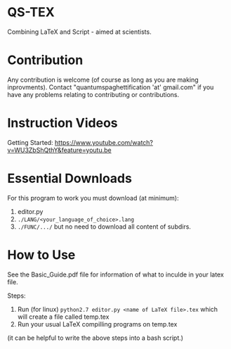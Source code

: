 # QS-TEX
Combining LaTeX and Script - aimed at scientists.
# Contribution 
Any contribution is welcome (of course as long as you are making inprovments). Contact "quantumspaghettification 'at' gmail.com" if you have any problems relating to contributing or contributions. 
# Instruction Videos
Getting Started: https://www.youtube.com/watch?v=WU3ZbShQthY&feature=youtu.be
# Essential Downloads
For this program to work you must download (at minimum):
 1. editor.py
 2. `./LANG/<your_language_of_choice>.lang`
 3. `./FUNC/.../` but no need to download all content of subdirs.
# How to Use
See the Basic_Guide.pdf file for information of what to inculde in your latex file.

Steps:
 1. Run (for linux) `python2.7 editor.py <name of LaTeX file>.tex` which will create a file called temp.tex
 2. Run your usual LaTeX compilling programs on temp.tex
 
(it can be helpful to write the above steps into a bash script.)

